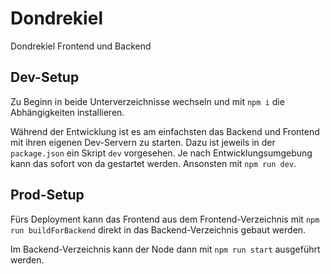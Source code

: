 # Dondrekiel

Dondrekiel Frontend und Backend

## Dev-Setup

Zu Beginn in beide Unterverzeichnisse wechseln und mit `npm i` die Abhängigkeiten installieren.

Während der Entwicklung ist es am einfachsten das Backend und Frontend mit ihren eigenen Dev-Servern zu starten.
Dazu ist jeweils in der `package.json` ein Skript `dev` vorgesehen.
Je nach Entwicklungsumgebung kann das sofort von da gestartet werden.
Ansonsten mit `npm run dev`.

## Prod-Setup

Fürs Deployment kann das Frontend aus dem Frontend-Verzeichnis mit `npm run buildForBackend` direkt in das
Backend-Verzeichnis gebaut werden.

Im Backend-Verzeichnis kann der Node dann mit `npm run start` ausgeführt werden.